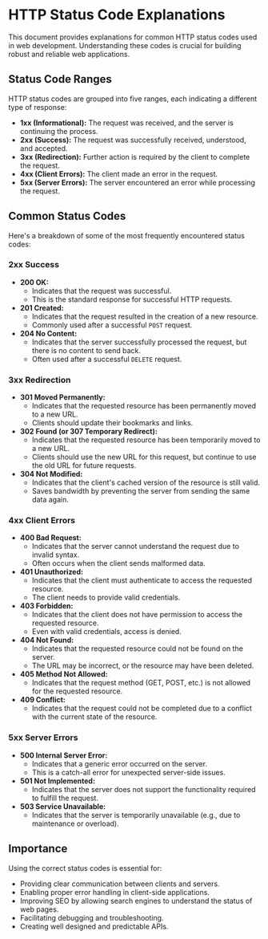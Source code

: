 # HTTP Status Code Explanations

This document provides explanations for common HTTP status codes used in web development. Understanding these codes is crucial for building robust and reliable web applications.

## Status Code Ranges

HTTP status codes are grouped into five ranges, each indicating a different type of response:

* **1xx (Informational):** The request was received, and the server is continuing the process.
* **2xx (Success):** The request was successfully received, understood, and accepted.
* **3xx (Redirection):** Further action is required by the client to complete the request.
* **4xx (Client Errors):** The client made an error in the request.
* **5xx (Server Errors):** The server encountered an error while processing the request.

## Common Status Codes

Here's a breakdown of some of the most frequently encountered status codes:

### 2xx Success

* **200 OK:**
    * Indicates that the request was successful.
    * This is the standard response for successful HTTP requests.
* **201 Created:**
    * Indicates that the request resulted in the creation of a new resource.
    * Commonly used after a successful `POST` request.
* **204 No Content:**
    * Indicates that the server successfully processed the request, but there is no content to send back.
    * Often used after a successful `DELETE` request.

### 3xx Redirection

* **301 Moved Permanently:**
    * Indicates that the requested resource has been permanently moved to a new URL.
    * Clients should update their bookmarks and links.
* **302 Found (or 307 Temporary Redirect):**
    * Indicates that the requested resource has been temporarily moved to a new URL.
    * Clients should use the new URL for this request, but continue to use the old URL for future requests.
* **304 Not Modified:**
    * Indicates that the client's cached version of the resource is still valid.
    * Saves bandwidth by preventing the server from sending the same data again.

### 4xx Client Errors

* **400 Bad Request:**
    * Indicates that the server cannot understand the request due to invalid syntax.
    * Often occurs when the client sends malformed data.
* **401 Unauthorized:**
    * Indicates that the client must authenticate to access the requested resource.
    * The client needs to provide valid credentials.
* **403 Forbidden:**
    * Indicates that the client does not have permission to access the requested resource.
    * Even with valid credentials, access is denied.
* **404 Not Found:**
    * Indicates that the requested resource could not be found on the server.
    * The URL may be incorrect, or the resource may have been deleted.
* **405 Method Not Allowed:**
    * Indicates that the request method (GET, POST, etc.) is not allowed for the requested resource.
* **409 Conflict:**
    * Indicates that the request could not be completed due to a conflict with the current state of the resource.

### 5xx Server Errors

* **500 Internal Server Error:**
    * Indicates that a generic error occurred on the server.
    * This is a catch-all error for unexpected server-side issues.
* **501 Not Implemented:**
    * Indicates that the server does not support the functionality required to fulfill the request.
* **503 Service Unavailable:**
    * Indicates that the server is temporarily unavailable (e.g., due to maintenance or overload).

## Importance

Using the correct status codes is essential for:

* Providing clear communication between clients and servers.
* Enabling proper error handling in client-side applications.
* Improving SEO by allowing search engines to understand the status of web pages.
* Facilitating debugging and troubleshooting.
* Creating well designed and predictable APIs.